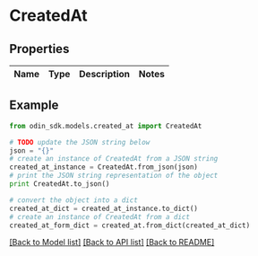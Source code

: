 # CreatedAt


## Properties

Name | Type | Description | Notes
------------ | ------------- | ------------- | -------------

## Example

```python
from odin_sdk.models.created_at import CreatedAt

# TODO update the JSON string below
json = "{}"
# create an instance of CreatedAt from a JSON string
created_at_instance = CreatedAt.from_json(json)
# print the JSON string representation of the object
print CreatedAt.to_json()

# convert the object into a dict
created_at_dict = created_at_instance.to_dict()
# create an instance of CreatedAt from a dict
created_at_form_dict = created_at.from_dict(created_at_dict)
```
[[Back to Model list]](../README.md#documentation-for-models) [[Back to API list]](../README.md#documentation-for-api-endpoints) [[Back to README]](../README.md)


